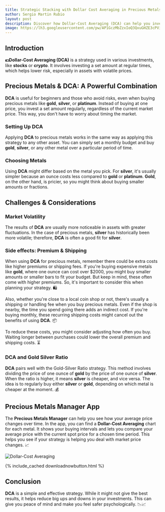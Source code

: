 ```yaml
---
title: Strategic Stacking with Dollar Cost Averaging in Precious Metals
author: Sergio Martin Rubio
layout: post
description: Discover how Dollar-Cost Averaging (DCA) can help you invest in precious metals. Learn what DCA is and how it works for gold, silver, or platinum. See why DCA is important, especially for new investors and those who want to manage risk. Find out how to set up DCA, pick the right metals, and deal with market ups and downs.
image: https://lh3.googleusercontent.com/pw/AP1GczMbZzxIoQ3QxuGHZE3cPViVkTHGMggxqTCaoJNsczIoqRR2uTDbctZFg-oVFg_8rB7yX8lgFieRxzdeQRzOLUSAddeq6fu4byTyffKO1vV_EG56tivUzl1ZUkaaq54h3vtzlcHqS0KyNwgOjZDNb-A-=w1200-h628-s-no-gm?authuser=0
---
```


## Introduction

**💵Dollar-Cost Averaging (DCA)** is a strategy used in various investments, like **stocks** or **crypto**. It involves investing a set amount at regular times, which helps lower risk, especially in assets with volatile prices.

## Precious Metals & DCA: A Powerful Combination

**DCA** is useful for beginners and those who avoid risks, even when buying precious metals like **gold**, **silver**, or **platinum**. Instead of buying at one price, you invest a set amount regularly, regardless of the current market price. This way, you don't have to worry about timing the market.

### Setting Up DCA

Applying **DCA** to precious metals works in the same way as applying this strategy to any other asset. You can simply set a monthly budget and buy **gold**, **silver**, or any other metal over a particular period of time.

### Choosing Metals

Using **DCA** might differ based on the metal you pick. For **silver**, it's usually simpler because an ounce costs less compared to **gold** or **platinum**. **Gold**, on the other hand, is pricier, so you might think about buying smaller amounts or fractions.

## Challenges & Considerations

### Market Volatility

The results of **DCA** are usually more noticeable in assets with greater fluctuations. In the case of precious metals, **silver** has historically been more volatile; therefore, **DCA** is often a good fit for **silver**.

### Side effects: Premium & Shipping

When using **DCA** for precious metals, remember there could be extra costs like higher premiums or shipping fees. If you're buying expensive metals like **gold**, where one ounce can cost over $2000, you might buy smaller amounts or smaller bars to fit your budget. But keep in mind, these often come with higher premiums. So, it's important to consider this when planning your strategy. 🛍️

Also, whether you're close to a local coin shop or not, there's usually a shipping or handling fee when you buy precious metals. Even if the shop is nearby, the time you spend going there adds an indirect cost. If you're buying monthly, these recurring shipping costs might cancel out the benefits of using **DCA**. 📦

To reduce these costs, you might consider adjusting how often you buy. Waiting longer between purchases could lower the overall premium and shipping costs. ⏳

### DCA and Gold Silver Ratio

**DCA** pairs well with the Gold-Silver Ratio strategy. This method involves dividing the price of one ounce of **gold** by the price of one ounce of **silver**. When the ratio is higher, it means **silver** is cheaper, and vice versa. The idea is to regularly buy either **silver** or **gold**, depending on which metal is cheaper at the moment. 💰

## Precious Metals Manager App

The **Precious Metals Manager** can help you see how your average price changes over time. In the app, you can find a **Dollar-Cost Averaging** chart for each metal. It shows your buying intervals and lets you compare your average price with the current spot price for a chosen time period. This helps you see if your strategy is helping you deal with market price changes. 📈

<img class="img-fluid" src="https://lh3.googleusercontent.com/pw/AP1GczOwQL878I822a32_B19Rw1yxJrXHjMXgrkTInKqmJfoU0lobI2fUZ0t_94H-bn4L_se-6Ws04FW6eOpFqSdT5Qnl5Qvi0nLfriegSKT3_-Ak8yhnMIWEQUKQW4YuKUq1tgtO_0hvJO4fmg6bDO7Q010=w1920-h1080-s-no-gm?authuser=0" alt="Dollar-Cost Averaging" />

{% include_cached downloadnowbutton.html %}

## Conclusion

**DCA** is a simple and effective strategy. While it might not give the best results, it helps reduce big ups and downs in your investments. This can give you peace of mind and make you feel safer psychologically. 📉📈
